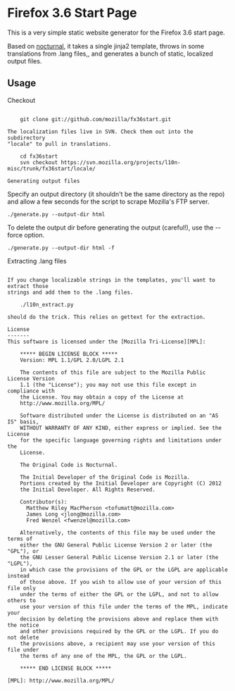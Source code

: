 Firefox 3.6 Start Page
======================
This is a very simple static website generator for the Firefox 3.6 start page.

Based on [nocturnal](https://github.com/mozilla/nocturnal/), it takes a single
jinja2 template, throws in some translations from .lang files,, and generates a
bunch of static, localized output files.

Usage
-----

Checkout
~~~~~~~~

    git clone git://github.com/mozilla/fx36start.git

The localization files live in SVN. Check them out into the subdirectory
"locale" to pull in translations.

    cd fx36start
    svn checkout https://svn.mozilla.org/projects/l10n-misc/trunk/fx36start/locale/

Generating output files
~~~~~~~~~~~~~~~~~~~~~~~

Specify an output directory (it shouldn't be the same directory as the
repo) and allow a few seconds for the script to scrape Mozilla's FTP
server.

    ./generate.py --output-dir html

To delete the output dir before generating the output (careful!), use
the --force option.

    ./generate.py --output-dir html -f

Extracting .lang files
~~~~~~~~~~~~~~~~~~~~~~

If you change localizable strings in the templates, you'll want to extract those
strings and add them to the .lang files.

    ./l10n_extract.py

should do the trick. This relies on gettext for the extraction.

License
-------
This software is licensed under the [Mozilla Tri-License][MPL]:

    ***** BEGIN LICENSE BLOCK *****
    Version: MPL 1.1/GPL 2.0/LGPL 2.1

    The contents of this file are subject to the Mozilla Public License Version
    1.1 (the "License"); you may not use this file except in compliance with
    the License. You may obtain a copy of the License at
    http://www.mozilla.org/MPL/

    Software distributed under the License is distributed on an "AS IS" basis,
    WITHOUT WARRANTY OF ANY KIND, either express or implied. See the License
    for the specific language governing rights and limitations under the
    License.

    The Original Code is Nocturnal.

    The Initial Developer of the Original Code is Mozilla.
    Portions created by the Initial Developer are Copyright (C) 2012
    the Initial Developer. All Rights Reserved.

    Contributor(s):
      Matthew Riley MacPherson <tofumatt@mozilla.com>
      James Long <jlong@mozilla.com>
      Fred Wenzel <fwenzel@mozilla.com>

    Alternatively, the contents of this file may be used under the terms of
    either the GNU General Public License Version 2 or later (the "GPL"), or
    the GNU Lesser General Public License Version 2.1 or later (the "LGPL"),
    in which case the provisions of the GPL or the LGPL are applicable instead
    of those above. If you wish to allow use of your version of this file only
    under the terms of either the GPL or the LGPL, and not to allow others to
    use your version of this file under the terms of the MPL, indicate your
    decision by deleting the provisions above and replace them with the notice
    and other provisions required by the GPL or the LGPL. If you do not delete
    the provisions above, a recipient may use your version of this file under
    the terms of any one of the MPL, the GPL or the LGPL.

    ***** END LICENSE BLOCK *****

[MPL]: http://www.mozilla.org/MPL/
